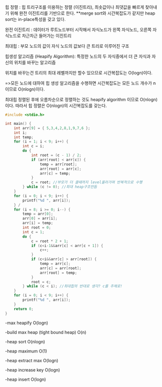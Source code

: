 힙 정렬 : 힙 트리구조를 이용하는 정렬 (이진트리), 최솟값이나 최댓값을 빠르게 찾아내기 위해 완전 이진트리를 기반으로 한다. **merge sort와 시간복잡도가 같지만 heap sort는 in-place특성을 갖고 있다.

완전 이진트리 :  데이터가 루트노드부터 시작해서 자식노드가 왼쪽 자식노드, 오른쪽 자식노드로 차근차근 들어가는 이진트리

최대힙 : 부모 노드의 값이 자식 노드의 값보다 큰 트리로 이루어진 구조

힙생성 알고리즘 (Heapify Algorithm): 특정한 노드의 두 자식중에서 더 큰 자식과 자신의 위치를 바꾸는 알고리즘

위치를 바꾸는건 트리의 최대 레벨까지만 할수 있으므로 시간복잡도는 O(logn)이다.

=>모든 노드에 대하여 힙 생성 알고리즘을 수행하면 시간복잡도는 모든 노드 개수가 n이므로 O(nlogn)이다. 

최대힙 정렬된 후에 오름차순으로 정렬하는 것도 heapify algorithm 이므로 O(nlogn)이다. 따라서 힙 정렬은 O(nlogn)의 시간복잡도를 갖는다.



```c++
#include <stdio.h>

int main() {
	int arr[9] = { 5,3,4,2,8,1,9,7,6 };
	int i;
	int temp;
	for (i = 1; i < 9; i++) {
		int c = i;
		do {
			int root = (c - 1) / 2;
			if (arr[root] < arr[c]) {
				temp = arr[root];
				arr[root] = arr[c];
				arr[c] = temp;
			}
			c = root; //부모가 더 클때까지 level올라가며 반복적으로 수행
		} while (c != 0); //최대 heap구조만듬
	}
	for (i = 0; i < 9; i++) {
		printf("%d ", arr[i]);
	} /
	for (i = 8; i >= 0; i--) {
		temp = arr[0];
		arr[0] = arr[i];
		arr[i] = temp;
		int root = 0;
		int c = 1;
		do {
			c = root * 2 + 1;
			if (c<i-1&&arr[c] < arr[c + 1]) {
				c++;
			}
			if (c<i&&arr[c] > arr[root]) {
				temp = arr[c];
				arr[c] = arr[root];
				arr[root] = temp;
			}
			root = c;
		} while (c < i); //최대힙의 반대로 생각? c를 주체로!
	}
	for (i = 0; i < 9; i++) {
		printf("%d ", arr[i]);
	}
	return 0;
}
```



-max heapify O(logn)

-build max heap (tight bound heap) O(n)

-heap sort O(nlogn)

-heap maximum O(1)

-heap extract max O(logn) 

-heap increase key O(logn)

-heap insert O(logn)